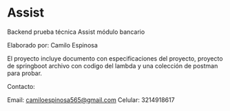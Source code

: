 # Assist

Backend prueba técnica Assist módulo bancario

Elaborado por: Camilo Espinosa

El proyecto incluye documento con especificaciones del proyecto, proyecto de springboot archivo con codigo del lambda y una colección de postman para probar.






Contacto:

Email: camiloespinosa565@gmail.com
Celular: 3214918617